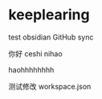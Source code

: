 # keeplearing

test obsidian GitHub sync

你好
ceshi
nihao











haohhhhhhhh





测试修改 workspace.json
